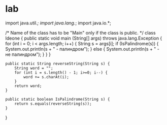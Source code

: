 # lab
import java.util.*;
import java.lang.*;
import java.io.*;
 
/* Name of the class has to be "Main" only if the class is public. */
class Ideone
{
	public static void main (String[] args) throws java.lang.Exception
	{
		for (int i = 0; i < args.length; i++) { 
			String s = args[i];
			if (IsPalindrome(s)) {
				System.out.println(s + " - палиндром");
			} else {
				System.out.println(s + " - не палиндром");
			}
		}
	}
 
	public static String reverseString(String s) {
		String word = "";
		for (int i = s.length() - 1; i>=0; i--) {
			word += s.charAt(i);
		}
		return word;
	}
 
	public static boolean IsPalindrome(String s) {
		return s.equals(reverseString(s));
	}
}
